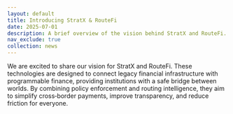 ```yaml
---
layout: default
title: Introducing StratX & RouteFi
date: 2025-07-01
description: A brief overview of the vision behind StratX and RouteFi.
nav_exclude: true
collection: news
---
```


We are excited to share our vision for StratX and RouteFi. These technologies are designed to connect legacy financial infrastructure with programmable finance, providing institutions with a safe bridge between worlds. By combining policy enforcement and routing intelligence, they aim to simplify cross‑border payments, improve transparency, and reduce friction for everyone.
